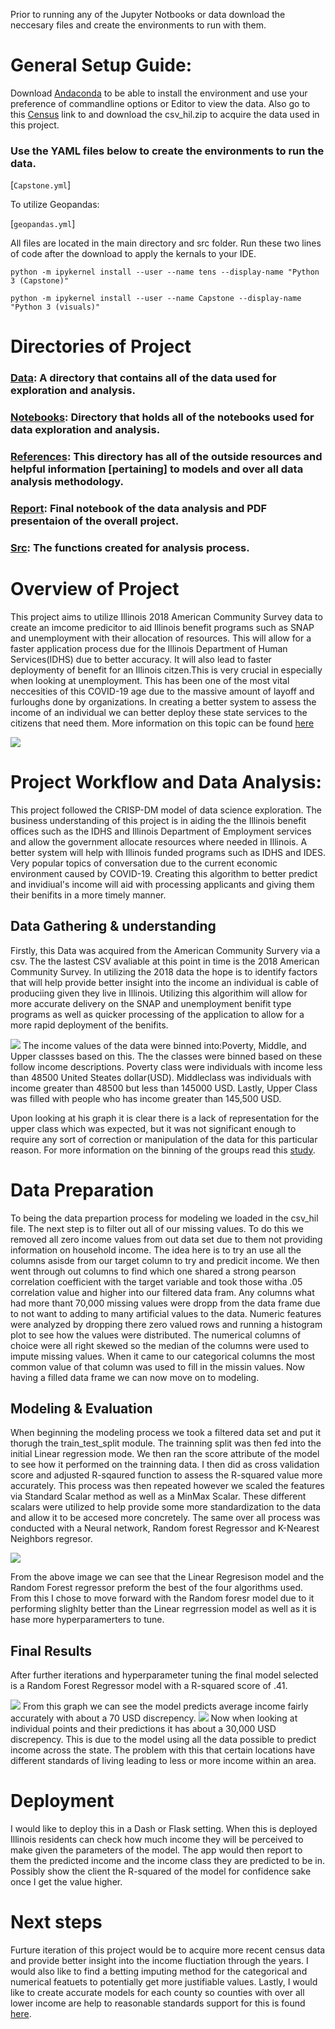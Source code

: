 Prior to running any of the Jupyter Notbooks or data download the neccesary files and create the environments to run with them.

# General Setup Guide:

Download [Andaconda](https://docs.anaconda.com/anaconda/install/) to be able to install the environment and use your preference of commandline options or Editor to view the data.
Also go to this [Census](https://www2.census.gov/programs-surveys/acs/data/pums/2018/5-Year/) link to and download the csv_hil.zip to acquire the data used in this project.

### Use the YAML files below to create the environments to run the data.

[`Capstone.yml`]

To utilize Geopandas:

[`geopandas.yml`]

All files are located in the main directory and src folder.
Run these two lines of code after the download to apply the kernals to your IDE.

`python -m ipykernel install --user --name tens --display-name "Python 3 (Capstone)"` 

`python -m ipykernel install --user --name Capstone --display-name "Python 3 (visuals)"`  

# Directories of Project

### [Data](https://github.com/jstephens1196/Johnhoy-Stephens-Flat-Iron-Capstone/tree/master/Data/csv_hil): A directory that contains all of the data used for exploration and analysis.

### [Notebooks](https://github.com/jstephens1196/Johnhoy-Stephens-Flat-Iron-Capstone/tree/master/Notebooks/Explortatory): Directory that holds all of the notebooks used for data exploration and analysis.

### [References](https://github.com/jstephens1196/Johnhoy-Stephens-Flat-Iron-Capstone/tree/master/References): This directory has all of the outside resources and helpful information [pertaining] to models and over all data analysis methodology.

### [Report](https://github.com/jstephens1196/Johnhoy-Stephens-Flat-Iron-Capstone/tree/master/Reports/Presentation): Final notebook of the data analysis and PDF presentaion of the overall project.

### [Src](https://github.com/jstephens1196/Johnhoy-Stephens-Flat-Iron-Capstone/tree/master/src): The functions created for analysis process.


 # Overview of Project
 This project aims to utilize Illinois 2018 American Community Survey data to create an imcome predicitor to aid Illinois benefit programs such as SNAP and unemployment with their allocation of resources. This will allow for a faster application process due for the Illinois Department of Human Services(IDHS) due to better accuracy. It will also lead to faster deploymenty of benefit for an Illinois citzen.This is very crucial in especially when looking at unemployment. This has been one of the most vital neccesities of this COVID-19 age due to the massive amount of layoff and furloughs done by organizations. In creating a better system to assess the income of an individual we can better deploy these state services to the citizens that need them. More information on this topic can be found [here](https://www.nytimes.com/2020/04/16/upshot/coronavirus-prediction-rise-poverty.html)
 
![](Reports/Figures/Map.png)


 
# Project Workflow and Data Analysis:
This project followed the CRISP-DM model of data science exploration. The business understanding of this project is in aiding the the Illinois benefit offices such as the IDHS and Illinois Department of Employment services and allow the  government allocate resources where needed in Illinois. A better system will help with Illinois funded programs such as IDHS and IDES. Very popular topics of conversation due to the current economic environment caused by COVID-19. Creating this algorithm to better predict and invidiual's income will aid with processing applicants and giving them their benifits in a more timely manner.

## Data Gathering & understanding 
Firstly, this Data was acquired from the American Community Survery via a csv. The the lastest CSV avaliable at this point in time is the 2018 American Community Survey. In utilizing the 2018 data the hope is to identify factors that will help provide better insight into the income an individual is cable of produciing given they live in Illinois. Utilizing this algorithim will allow for more accurate delivery on the SNAP and unemployment benifit type programs as well as quicker processing of the application to allow for a more rapid deployment of the benifits.



![](Reports/Figures/Income_plot.png)
The income values of the data were binned into:Poverty, Middle, and Upper classses based on this. The the classes were binned based on these follow income descriptions. Poverty class were individuals with  income less than 48500 United Steates dollar(USD). Middleclass was individuals with income greater than 48500 but less than 145000 USD. Lastly, Upper Class was filled with people who has income greater than 145,500 USD. 

Upon looking at his graph it is clear there is a lack of representation for the upper class which was expected, but it was not significant enough to require any sort of correction or manipulation of the data for this particular reason. For more information on the binning of the groups read this [study](https://www.investopedia.com/financial-edge/0912/which-income-class-are-you.aspx#:~:text=The%202018%20piece%20from%20Pew,a%20three%2Dperson%20household). 
 

# Data Preparation
To being the data prepartion process for modeling we loaded in the csv_hil file. The next step is to filter out all of our missing values. To do this we removed all zero income values from out data set due to them not providing information on household income. The idea here is to try an use all the columns asisde from our target column to try and predicit income. We then went through out columns to find which one shared a strong pearson correlation coefficient with the target variable and took those witha .05 correlation value and higher into our filtered data fram. Any columns what had more thant 70,000 missing values were dropp from the data frame due to not want to adding to many artificial values to the data. Numeric features were analyzed by dropping there zero valued rows and running a histogram plot to see how the values were distributed. The numerical columns of choice were all right skewed so the median of the columns were used to impute missing values. When it came to our categorical columns the most common value of that column was used to fill in the missin values. Now having a filled data frame we can now move on to modeling.



## Modeling & Evaluation
When beginning the modeling process we took a filtered data set and put it thorugh the train_test_split module. The trainning split was then fed into the initial Linear regression mode. We then ran the score attribute of the model to see how it performed on the trainning data. I then did as cross validation score and adjusted R-sqaured function to assess the R-squared value more accurately. This process was then repeated however we scaled the features via Standard Scalar method as well as a MinMax Scalar. These different scalars were utilized to help provide some more standardization to the data and allow it to be accesed more concretely. The same over all process was conducted with a Neural network, Random forest Regressor and K-Nearest Neighbors regresor.

![](Reports/Figures/model_values.png)

From the above image we can see that the Linear Regresison model and the Random Forest regressor preform the best of the four algorithms used. From this I chose to  move forward with the Random foresr model due to it performing slighlty better than the Linear regrression model as well as it is hase more hyperparamerters to tune.

## Final Results
After further iterations and hyperparameter tuning the final model selected is a Random Forest Regressor model with a R-squared score of .41. 

![](Reports/Figures/modelavg_values.png)
From this graph we can see the model predicts average income fairly accurately with about a 70 USD discrepency.
![](Reports/Figures/model_predictions.png)
Now when looking at individual points and their predictions it has about a 30,000 USD discrepency. This is due to the model using all the data possible to predict income across the state. The problem with this that certain locations have different standards of living leading to less or more income within an area.
# Deployment
I would like to deploy this in a Dash or Flask setting. When this is deployed Illinois residents can check how much income they will be perceived to make given the parameters of the model. The app would then report to them the predicted income and the income class they are predicted to be in. Possibly show the client the R-squared of the model for confidence sake once I get the value higher.

# Next steps
Furture iteration of this project would be to acquire more recent census data and provide better insight into the income fluctiation through the years. I would also like to find a betting imputing method for the categorical and numerical featuets to potentially get more justifiable values. Lastly, I would like to create accurate models for each county so counties with over all lower income are help to reasonable standards support for this is found [here](https://en.wikipedia.org/wiki/List_of_Illinois_locations_by_per_capita_income).